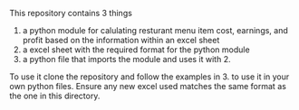 This repository contains 3 things 
  1. a python module for calulating resturant menu item cost, earnings, and profit based on the information within an excel sheet
  2. a excel sheet with the required format for the python module
  3. a python file that imports the module and uses it with 2.


To use it clone the repository and follow the examples in 3. to use it in your own python files. 
Ensure any new excel used matches the same format as the one in this directory.
